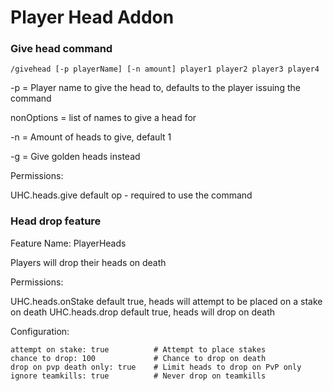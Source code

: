 Player Head Addon
=================

### Give head command

`/givehead [-p playerName] [-n amount] player1 player2 player3 player4`

-p = Player name to give the head to, defaults to the player issuing the command

nonOptions = list of names to give a head for

-n = Amount of heads to give, default 1

-g = Give golden heads instead

Permissions:

UHC.heads.give default op - required to use the command

### Head drop feature

Feature Name: PlayerHeads

Players will drop their heads on death

Permissions:

UHC.heads.onStake default true, heads will attempt to be placed on a stake on death
UHC.heads.drop default true, heads will drop on death

Configuration:

```
attempt on stake: true          # Attempt to place stakes
chance to drop: 100             # Chance to drop on death
drop on pvp death only: true    # Limit heads to drop on PvP only
ignore teamkills: true          # Never drop on teamkills
```
